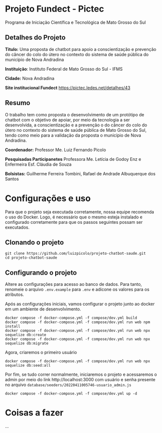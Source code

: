 # Projeto Fundect - Pictec
Programa de Iniciação Científica e Tecnológica de Mato Grosso do Sul

## Detalhes do Projeto

**Titulo:**
Uma proposta de chatbot para apoio a conscientização e prevenção do câncer do colo do útero no contexto do sistema de saúde pública do município de Nova Andradina

**Instituição**:
Instituto Federal de Mato Grosso do Sul - IFMS

**Cidade:**
Nova Andradina

**Site institucional Fundect**
https://pictec.ledes.net/detalhes/43

## Resumo

O trabalho tem como proposta o desenvolvimento de um protótipo de chatbot com o objetivo de apoiar, por meio da tecnologia a ser desenvolvida, a conscientização e a prevenção o do câncer do colo do útero no contexto do sistema de saúde pública de Mato Grosso do Sul, tendo como meio para a validação da proposta o município de Nova Andradina.

**Coordenador:**
Professor Me. Luiz Fernando Picolo

**Pesquisadas Participanetes**
Professora Me. Letícia de Godoy Enz e Enfermeira Esf. Cláudia de Souza

**Bolsistas:**
Guilherme Ferreira Tombini, 
Rafael de Andrade Albuquerque dos Santos

# Configurações e uso

Para que o projeto seja executada corretamente, nossa equipe recomenda o uso do Docker. Logo, é necessário que o mesmo esteja instalado e configurado corretamente para que os passos seguintes possam ser executados.

## Clonando o projeto

    git clone https://github.com/luizpicolo/projeto-chatbot-saude.git
    cd projeto-chatbot-saude

## Configurando o projeto

Altere as configurações para acesso ao banco de dados. Para tanto, renomeie o arquivo `.env.example` para `.env` e adicone os valores para os atributos.

Após as configurações iniciais, vamos configurar o projeto junto ao docker em um ambiente de desenvolvimento.

    docker compose -f docker-compose.yml -f compose/dev.yml build 
    docker compose -f docker-compose.yml -f compose/dev.yml run web npm install
    docker compose -f docker-compose.yml -f compose/dev.yml run web npx sequelize db:create
    docker compose -f docker-compose.yml -f compose/dev.yml run web npx sequelize db:migrate

Agora, criaremos o primeiro usuário 

    docker compose -f docker-compose.yml -f compose/dev.yml run web npx sequelize db:seed:all  

Por fim, se tudo correr normalmente, iniciaremos o projeto e acessaremos o admin por meio do link http://localhost:3000 com usuário e senha presente no arquivo `database/seeders/20220411005746-usuario_admin.js`

    docker compose -f docker-compose.yml -f compose/dev.yml up -d

# Coisas a fazer

...

